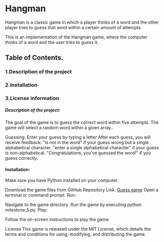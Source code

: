 # Hangman
Hangman is a classic game in which a player thinks of a word and the other player tries to guess that word within a certain amount of attempts.

This is an implementation of the Hangman game, where the computer thinks of a word and the user tries to guess it.

## Table of Contents.
### 1.Description of the project
### 2.Installation
### 3.License information

##### Description of the project:
 The goal of the game is to guess the correct word within five attempts.
 The game will select a random word within a given array..

Guessing:
Enter your guess by typing a letter 
After each guess, you will receive feedback:
"is not in the word" if your guess wrong but  a single alphabetical character.
"enter a single alphabetical character" if your guess is non-alphabetical.
"Congratulations, you've guessed the word!" if you guess correctly.

#### Installation:
Make sure you have Python installed on your computer.

Download the game files from GitHub Repository Link.
[Guess game](https://github.com/deejay80/hangman.git)
Open a terminal or command prompt.
Run:

Navigate to the game directory.
Run the game by executing python milestone_5.py.
Play:

Follow the on-screen instructions to play the game.


License
This game is released under the MIT License, which details the terms and conditions for using, modifying, and distributing the game.


